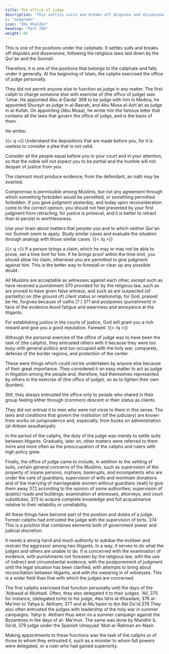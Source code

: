 ```yaml
---
title: The office of judge
description: "This settles suits and breaks off disputes and dissensions, following the religious laws laid down by the Qur'an and the Sunnah"
c: "seagreen"
icon: "Ibn Khaldun"
heading: "Part 29b"
weight: 66
---
```



<!-- ## The office of judge -->

This is one of the positions under the caliphate. It settles suits and breaks off disputes and dissensions, following the religious laws laid down by the Qur'an and the Sunnah. 

Therefore, it is one of the positions that belongs to the caliphate and falls under it generally. At the beginning of Islam, the caliphs exercised the office of judge personally. 

They did not permit anyone else to function as judge in any matter. The
first caliph to charge someone else with exercise of (the office of judge) was 'Umar.
He appointed Abu d-Darda' 368 to be judge with him in Medina, he appointed Shurayh as judge in al-Basrah, and Abu Musa al-Ash'ari as judge in al-Kufah. On appointing (Abu Musa), he wrote him the famous letter that contains all the laws that
govern the office of judge, and is the basis of them. 

He writes: <!-- = 369 -->
<!-- Now, the office of judge is a definite religious duty and a generally followed
practice. -->


{{< q >}}
Understand the depositions that are made before you, for it is useless to consider a plea that is not valid.

Consider all the people equal before you in your court and in your attention, so that the noble will not expect you to be partial and the humble will not despair of justice from you.

The claimant must produce evidence; from the defendant, an oath may be exacted.

Compromise is permissible among Muslims, but not any agreement through which something forbidden would be permitted, or something permitted forbidden. If you gave judgment yesterday, and today upon reconsideration come to the correct opinion, you should not feel prevented by your first judgment from retracting; for justice is primeval, and it is better to retract than to persist in worthlessness.

Use your brain about matters that perplex you and to which neither Qur'an nor Sunnah seem to apply. Study similar cases and evaluate the situation through analogy with those similar cases.
{{< /q >}}

{{< q >}}
If a person brings a claim, which he may or may not be able to prove, set a time limit for him. If he brings proof within the time limit, you should allow his claim, otherwise you are permitted to give judgment against him. This is the better way to forestall or clear up any possible doubt.

All Muslims are acceptable as witnesses against each other, except such as have received a punishment 370 provided for by the religious law, such as are proved to have given false witness, and such as are suspected (of partiality) on (the ground of) client status or relationship, for God, praised be He, forgives because of oaths [? ] 371 and postpones (punishment) in face of the evidence.Avoid fatigue and weariness and annoyance at the litigants. 

For establishing justice in the courts of justice, God will grant you a rich reward and give you a good reputation. Farewell.
{{< /q >}}
<!-- End of 'Umar's letter. -->

Although the personal exercise of the office of judge was to have been the task of (the caliphs), they entrusted others with it because they were too busy with general politics and too occupied with the holy war, conquests, defense of the border
regions, and protection of the center. 

These were things which could not be undertaken by anyone else because of their great importance. They considered it an
easy matter to act as judge in litigation among the people and, therefore, had
themselves represented by others in the exercise of (the office of judge), so as to
lighten their own (burden). 

Still, they always entrusted the office only to people who shared in their group feeling either through (common) descent or their status as clients. 

They did not entrust it to men who were not close to them in this sense. The laws and conditions that govern the institution (of the judiciary) are known from works on jurisprudence and, especially, from books on administration
(al-Ahkam assultaniyah). 

In the period of the caliphs, the duty of the judge was merely to settle suits between litigants. Gradually, later on, other matters were referred to them more and more often as the preoccupation of the caliphs and rulers
with high policy grew. 

Finally, the office of judge came to include, in addition to the settling of suits, certain general concerns of the Muslims, such as supervision of the property of insane persons, orphans, bankrupts, and incompetents who are under the care of guardians; supervision of wills and mortmain donations and of the marrying of marriageable women without guardians (wall) to give them away 372 according to the opinion of some authorities; supervision of (public) roads and buildings; examination of witnesses, attorneys, and court substitutes, 373 to acquire complete knowledge and full acquaintance relative to their reliability or unreliability. 

All these things have become part of the position and duties of a judge. Former caliphs had entrusted the judge with the supervision of torts. 374 This is a position that combines elements both of government power and judicial discretion. 

It needs a strong hand and much authority to subdue the evildoer and restrain the aggressor among two litigants. In a way, it serves to do what the judges and others are unable to do. It is concerned with the examination of evidence, with
punishments not foreseen by the religious law, with the use of indirect and circumstantial evidence, with the postponement of judgment until the legal situation has been clarified, with attempts to bring about reconciliation between litigants, and with the swearing in of witnesses. This is a wider field than that with which the judges are concerned.


The first caliphs exercised that function personally until the days of the 'Abbasid al-Muhtadi. Often, they also delegated it to their judges. 'All, 375 for instance, (delegated torts) to his judge, Abu Idris al-Khawlani; 376 al-Ma'min to
Yahya b. Aktham; 377 and al-Mu'tasim to Ibn Abi Du'id.378 They also often entrusted the judges with leadership of the holy war in summer campaigns. Yahyi b.  Aktham thus went on a summer campaign against the Byzantines in the days of al-
Ma'mun. The same was done by Mundhir b. Sa'id, 379 judge under the Spanish
Umayyad 'Abd-ar-Rahman an-Nasir. 

Making appointments to these functions was the task of the caliphs or of those to whom they entrusted it, such as a minister to whom full powers were delegated, or a ruler who had gained superiority.
